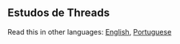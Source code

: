 ## Estudos de Threads
Read this in other languages: [English](README.md), [Portuguese](README_PT-BR.md)
